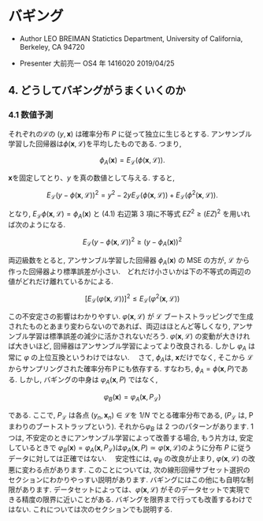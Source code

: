 # バギング

- Author
  LEO BREIMAN
  Statictics Department, University of California, Berkeley, CA 94720

- Presenter
  大前亮一
  OS4 年 1416020
  2019/04/25

## 4. どうしてバギングがうまくいくのか

### 4.1 数値予測

それぞれの$\mathcal{L}$の $(y,\boldsymbol{x})$ は確率分布 $P$ に従って独立に生じるとする. アンサンブル学習した回帰器は$\phi (\boldsymbol{x},\mathcal{L})$を平均したものである. つまり,

$$ \phi_{ A }(\boldsymbol{x}) = E_{\mathcal{L}}(\phi(\boldsymbol{x},\mathcal{L})). $$

$\boldsymbol{x}$を固定してとり、$y$ を真の数値として与える. すると,

$$ E_{\mathcal{L}}(y-\phi(\boldsymbol{x},\mathcal{L}))^2 = y^2-2yE_{\mathcal{L}}(\phi(\boldsymbol{x},\mathcal{L})) + E_{\mathcal{L}}(\phi^2 (\boldsymbol{x},\mathcal{L})). \tag{4.1} $$

となり, $E_\mathcal{L}\phi(\boldsymbol{x},\mathcal{L})=\phi_A(\boldsymbol{x})$ と $(4.1)$ 右辺第 3 項に不等式 $EZ^2\geq (EZ)^2$ を用いれば次のようになる.

$$ E_{\mathcal{L}}(y-\phi(\boldsymbol{x},\mathcal{L}))^2 \geq (y-\phi_{A}(\boldsymbol{x}))^2 \tag{4.2} $$

両辺級数をとると, アンサンブル学習した回帰器 $\phi_{A}(\boldsymbol{x})$ の MSE の方が, $\mathcal{L}$ から作った回帰器より標準誤差が小さい.　どれだけ小さいかは下の不等式の両辺の値がどれだけ離れているかによる.

$$ [E_{\mathcal{L}}(\varphi(\boldsymbol{x},\mathcal{L}))]^2 \leq E_{\mathcal{L}}(\varphi^2(\boldsymbol{x},\mathcal{L})) $$

この不安定さの影響はわかりやすい. $\varphi(\boldsymbol{x},\mathcal{L})$ が $\mathcal{L}$ ブートストラッピングで生成されたものとあまり変わらないのであれば、両辺はほとんど等しくなり, アンサンブル学習は標準誤差の減少に活かされないだろう. $\varphi(\boldsymbol{x},\mathcal{L})$ の変動が大きければ大きいほど, 回帰器はアンサンブル学習によってより改良される. しかし $\varphi_A$ は常に $\varphi$ の上位互換というわけではない.
　さて, $\phi_A$は, $\boldsymbol{x}$だけでなく, そこから $\mathcal{L}$ からサンプリングされた確率分布Ｐにも依存する. すなわち, $\phi_A = \phi(\boldsymbol{x},P)$である. しかし, バギングの中身は $\varphi_A(\boldsymbol{x},P)$ ではなく,

$$\varphi_B(\boldsymbol{x}) = \varphi_A(\boldsymbol{x},P_\mathcal{L})$$

である. ここで, $P_\mathcal{L}$ は各点 $(y_n,\boldsymbol{x}_n)\in{\mathcal{L}}$を $1/N$ でとる確率分布である, ($P_\mathcal{L}$ は, P まわりのブートストラップという). それから$\varphi_B$ は 2 つのパターンがあります. 1 つは, 不安定のときにアンサンブル学習によって改善する場合, もう片方は, 安定しているときで $\varphi_B(\boldsymbol{x}) = \varphi_A(\boldsymbol{x},P_\mathcal{L})$は$\varphi_A(\boldsymbol{x},P)\simeq\varphi(\boldsymbol{x},\mathcal{L})$のように分布 $P$ に従うデータに対しては正確ではない.
　安定性には, $\varphi_B$ の改良が止まり, $\varphi(\boldsymbol{x},\mathcal{L})$ の改悪に変わる点があります. このことについては, 次の線形回帰サブセット選択のセクションにわかりやっすい説明があります. バギングにはこの他にも自明な制限があります. データセットによっては、$\varphi(\boldsymbol{x}, \mathcal{L})$ がそのデータセットで実現できる精度の限界に近いことがある. バギングを限界まで行っても改善するわけではない. これについては次のセクションでも説明する.
